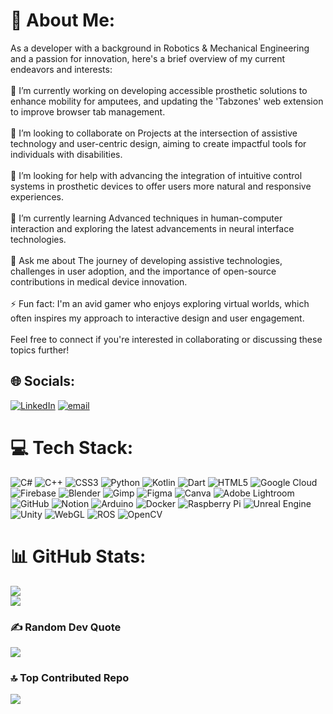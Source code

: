 # 💫 About Me:
As a developer with a background in Robotics & Mechanical Engineering and a passion for innovation, here's a brief overview of my current endeavors and interests:<br><br>🔭 I’m currently working on developing accessible prosthetic solutions to enhance mobility for amputees, and updating the 'Tabzones' web extension to improve browser tab management.<br><br>👯 I’m looking to collaborate on Projects at the intersection of assistive technology and user-centric design, aiming to create impactful tools for individuals with disabilities.<br><br>🤝 I’m looking for help with advancing the integration of intuitive control systems in prosthetic devices to offer users more natural and responsive experiences.<br><br>🌱 I’m currently learning Advanced techniques in human-computer interaction and exploring the latest advancements in neural interface technologies.<br><br>💬 Ask me about The journey of developing assistive technologies, challenges in user adoption, and the importance of open-source contributions in medical device innovation.<br><br>⚡ Fun fact: I'm an avid gamer who enjoys exploring virtual worlds, which often inspires my approach to interactive design and user engagement.<br><br>Feel free to connect if you're interested in collaborating or discussing these topics further!


## 🌐 Socials:
[![LinkedIn](https://img.shields.io/badge/LinkedIn-%230077B5.svg?logo=linkedin&logoColor=white)](https://linkedin.com/in/https://www.linkedin.com/in/devashishtambade/) [![email](https://img.shields.io/badge/Email-D14836?logo=gmail&logoColor=white)](mailto:devashishtambade.dev@gmail.com) 

# 💻 Tech Stack:
![C#](https://img.shields.io/badge/c%23-%23239120.svg?style=flat&logo=csharp&logoColor=white) ![C++](https://img.shields.io/badge/c++-%2300599C.svg?style=flat&logo=c%2B%2B&logoColor=white) ![CSS3](https://img.shields.io/badge/css3-%231572B6.svg?style=flat&logo=css3&logoColor=white) ![Python](https://img.shields.io/badge/python-3670A0?style=flat&logo=python&logoColor=ffdd54) ![Kotlin](https://img.shields.io/badge/kotlin-%237F52FF.svg?style=flat&logo=kotlin&logoColor=white) ![Dart](https://img.shields.io/badge/dart-%230175C2.svg?style=flat&logo=dart&logoColor=white) ![HTML5](https://img.shields.io/badge/html5-%23E34F26.svg?style=flat&logo=html5&logoColor=white) ![Google Cloud](https://img.shields.io/badge/GoogleCloud-%234285F4.svg?style=flat&logo=google-cloud&logoColor=white) ![Firebase](https://img.shields.io/badge/firebase-a08021?style=flat&logo=firebase&logoColor=ffcd34) ![Blender](https://img.shields.io/badge/blender-%23F5792A.svg?style=flat&logo=blender&logoColor=white) ![Gimp](https://img.shields.io/badge/Gimp-657D8B?style=flat&logo=gimp&logoColor=FFFFFF) ![Figma](https://img.shields.io/badge/figma-%23F24E1E.svg?style=flat&logo=figma&logoColor=white) ![Canva](https://img.shields.io/badge/Canva-%2300C4CC.svg?style=flat&logo=Canva&logoColor=white) ![Adobe Lightroom](https://img.shields.io/badge/Adobe%20Lightroom-31A8FF.svg?style=flat&logo=Adobe%20Lightroom&logoColor=white) ![GitHub](https://img.shields.io/badge/github-%23121011.svg?style=flat&logo=github&logoColor=white) ![Notion](https://img.shields.io/badge/Notion-%23000000.svg?style=flat&logo=notion&logoColor=white) ![Arduino](https://img.shields.io/badge/-Arduino-00979D?style=flat&logo=Arduino&logoColor=white) ![Docker](https://img.shields.io/badge/docker-%230db7ed.svg?style=flat&logo=docker&logoColor=white) ![Raspberry Pi](https://img.shields.io/badge/-Raspberry_Pi-C51A4A?style=flat&logo=Raspberry-Pi) ![Unreal Engine](https://img.shields.io/badge/unrealengine-%23313131.svg?style=flat&logo=unrealengine&logoColor=white) ![Unity](https://img.shields.io/badge/unity-%23000000.svg?style=flat&logo=unity&logoColor=white) ![WebGL](https://img.shields.io/badge/WebGL-990000?logo=webgl&logoColor=white&style=flat) ![ROS](https://img.shields.io/badge/ros-%230A0FF9.svg?style=flat&logo=ros&logoColor=white) ![OpenCV](https://img.shields.io/badge/opencv-%23white.svg?style=flat&logo=opencv&logoColor=white)
# 📊 GitHub Stats:
![](https://nirzak-streak-stats.vercel.app/?user=GamingRadar&theme=dark&hide_border=false)<br/>
![](https://github-readme-stats.vercel.app/api/top-langs/?username=GamingRadar&theme=dark&hide_border=false&include_all_commits=false&count_private=false&layout=compact)

### ✍️ Random Dev Quote
![](https://quotes-github-readme.vercel.app/api?type=horizontal&theme=merko)

### 🔝 Top Contributed Repo
![](https://github-contributor-stats.vercel.app/api?username=GamingRadar&limit=5&theme=blue-green&combine_all_yearly_contributions=true)

<!-- Proudly created with GPRM ( https://gprm.itsvg.in ) -->
